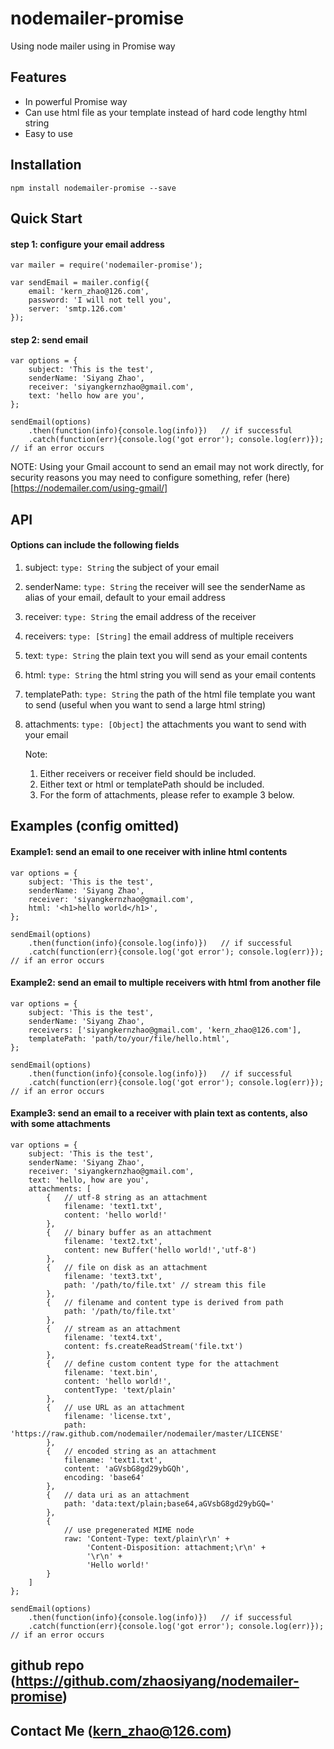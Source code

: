 # nodemailer-promise
Using node mailer using in Promise way

## Features
* In powerful Promise way
* Can use html file as your template instead of hard code lengthy html string
* Easy to use

## Installation
`npm install nodemailer-promise --save`

## Quick Start
#### step 1: configure your email address
```
var mailer = require('nodemailer-promise');

var sendEmail = mailer.config({
    email: 'kern_zhao@126.com',
    password: 'I will not tell you',
    server: 'smtp.126.com'
});
```

#### step 2: send email
```
var options = {
    subject: 'This is the test',
    senderName: 'Siyang Zhao',
    receiver: 'siyangkernzhao@gmail.com',
    text: 'hello how are you',
};

sendEmail(options)
    .then(function(info){console.log(info)})   // if successful
    .catch(function(err){console.log('got error'); console.log(err)});   // if an error occurs
```

NOTE: Using your Gmail account to send an email may not work directly, for security reasons you may need to configure something, refer (here)[https://nodemailer.com/using-gmail/]

## API
#### Options can include the following fields
1. subject: `type: String` the subject of your email
2. senderName: `type: String` the receiver will see the senderName as alias of your email, default to your email address
3. receiver: `type: String` the email address of the receiver
4. receivers: `type: [String]` the email address of multiple receivers
5. text: `type: String` the plain text you will send as your email contents
6. html: `type: String` the html string  you will send as your email contents
7. templatePath: `type: String` the path of the html file template you want to send (useful when you want to send a large html string)
8. attachments: `type: [Object]` the attachments you want to send with your email


    Note: 
    1. Either receivers or receiver field should be included.
    2. Either text or html or templatePath should be included.
    3. For the form of attachments, please refer to example 3 below.

## Examples (config omitted)
#### Example1: send an email to one receiver with inline html contents
```
var options = {
    subject: 'This is the test',
    senderName: 'Siyang Zhao',
    receiver: 'siyangkernzhao@gmail.com',
    html: '<h1>hello world</h1>',
};

sendEmail(options)
    .then(function(info){console.log(info)})   // if successful
    .catch(function(err){console.log('got error'); console.log(err)});   // if an error occurs
```
#### Example2: send an email to multiple receivers with html from another file
```
var options = {
    subject: 'This is the test',
    senderName: 'Siyang Zhao',
    receivers: ['siyangkernzhao@gmail.com', 'kern_zhao@126.com'],
    templatePath: 'path/to/your/file/hello.html',
};

sendEmail(options)
    .then(function(info){console.log(info)})   // if successful
    .catch(function(err){console.log('got error'); console.log(err)});   // if an error occurs
```

#### Example3: send an email to a receiver with plain text as contents, also with some attachments
```
var options = {
    subject: 'This is the test',
    senderName: 'Siyang Zhao',
    receiver: 'siyangkernzhao@gmail.com',
    text: 'hello, how are you',
    attachments: [
        {   // utf-8 string as an attachment
            filename: 'text1.txt',
            content: 'hello world!'
        },
        {   // binary buffer as an attachment
            filename: 'text2.txt',
            content: new Buffer('hello world!','utf-8')
        },
        {   // file on disk as an attachment
            filename: 'text3.txt',
            path: '/path/to/file.txt' // stream this file
        },
        {   // filename and content type is derived from path
            path: '/path/to/file.txt'
        },
        {   // stream as an attachment
            filename: 'text4.txt',
            content: fs.createReadStream('file.txt')
        },
        {   // define custom content type for the attachment
            filename: 'text.bin',
            content: 'hello world!',
            contentType: 'text/plain'
        },
        {   // use URL as an attachment
            filename: 'license.txt',
            path: 'https://raw.github.com/nodemailer/nodemailer/master/LICENSE'
        },
        {   // encoded string as an attachment
            filename: 'text1.txt',
            content: 'aGVsbG8gd29ybGQh',
            encoding: 'base64'
        },
        {   // data uri as an attachment
            path: 'data:text/plain;base64,aGVsbG8gd29ybGQ='
        },
        {
            // use pregenerated MIME node
            raw: 'Content-Type: text/plain\r\n' +
                 'Content-Disposition: attachment;\r\n' +
                 '\r\n' +
                 'Hello world!'
        }
    ]
};

sendEmail(options)
    .then(function(info){console.log(info)})   // if successful
    .catch(function(err){console.log('got error'); console.log(err)});   // if an error occurs
```

## github repo (https://github.com/zhaosiyang/nodemailer-promise)

## Contact Me (kern_zhao@126.com)

